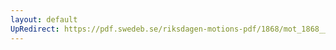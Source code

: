 ```yaml
---
layout: default
UpRedirect: https://pdf.swedeb.se/riksdagen-motions-pdf/1868/mot_1868__ak__00004/mot_1868__ak__00004_001.pdf
---
```

